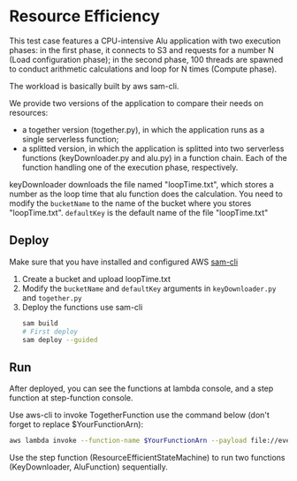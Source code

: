 # Resource Efficiency
This test case features a CPU-intensive Alu application with two execution phases:
in the first phase, it connects to S3 and requests for a number N (Load configuration phase);
in the second phase, 100 threads are spawned to conduct arithmetic calculations and loop for N times (Compute phase).

The workload is basically built by aws sam-cli. 


We provide two versions of the application to compare their needs on resources:

* a together version (together.py), in which the application runs as a single serverless function;
* a splitted version, in which the application is splitted into two serverless functions (keyDownloader.py and alu.py) in a function chain. Each of the function handling one of the execution phase, respectively.

keyDownloader downloads the file named "loopTime.txt", which stores a number as the loop time that alu function does the calculation. You need to modify the `bucketName` to the name of the bucket where you stores "loopTime.txt". `defaultKey` is the default name of the file "loopTime.txt"

## Deploy
Make sure that you have installed and configured AWS [sam-cli](https://docs.aws.amazon.com/serverless-application-model/latest/developerguide/serverless-sam-cli-install.html)

1. Create a bucket and upload loopTime.txt
2. Modify the `bucketName` and `defaultKey` arguments in `keyDownloader.py` and `together.py`
3. Deploy the functions use sam-cli
    ```bash
    sam build
    # First deploy 
    sam deploy --guided
    ```

## Run
After deployed, you can see the functions at lambda console, and a step function at step-function console.

Use aws-cli to invoke TogetherFunction use the command below (don't forget to replace $YourFunctionArn):
```bash
aws lambda invoke --function-name $YourFunctionArn --payload file://events/aluEvent.json --cli-binary-format raw-in-base64-out response.json
```

Use the step function (ResourceEfficientStateMachine) to run two functions (KeyDownloader, AluFunction) sequentially. 